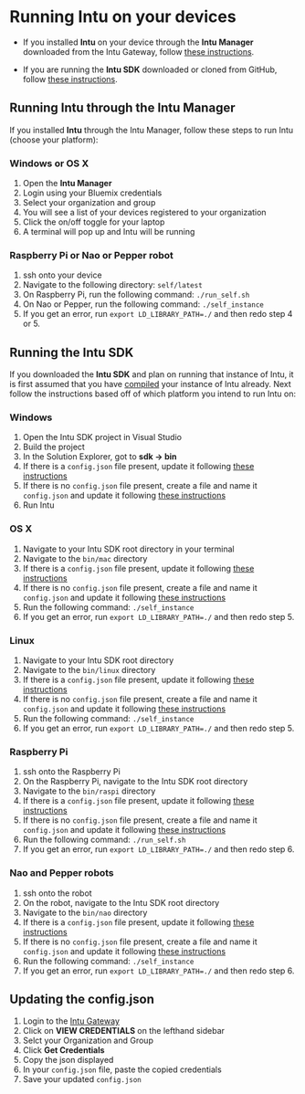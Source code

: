 # Running Intu on your devices

* If you installed **Intu** on your device through the **Intu Manager** downloaded from the Intu Gateway, follow [these instructions](#intu-through-manager).

* If you are running the **Intu SDK** downloaded or cloned from GitHub, follow [these instructions](#intu-sdk).

## <a name="intu-through-manager">Running Intu through the Intu Manager</a>
If you installed **Intu** through the Intu Manager, follow these steps to run Intu (choose your platform):

### Windows or OS X
1. Open the **Intu Manager**
2. Login using your Bluemix credentials
3. Select your organization and group
4. You will see a list of your devices registered to your organization
5. Click the on/off toggle for your laptop
6. A terminal will pop up and Intu will be running

### Raspberry Pi or Nao or Pepper robot
1. ssh onto your device
2. Navigate to the following directory: `self/latest`
3. On Raspberry Pi, run the following command: `./run_self.sh`
4. On Nao or Pepper, run the following command: `./self_instance`
5. If you get an error, run `export LD_LIBRARY_PATH=./` and then redo step 4 or 5.


## <a name="intu-sdk">Running the Intu SDK</a>
If you downloaded the **Intu SDK** and plan on running that instance of Intu, it is first assumed that you have [compiled](../compiling.md) your instance of Intu already. Next follow the instructions based off of which platform you intend to run Intu on:

### Windows
1. Open the Intu SDK project in Visual Studio
2. Build the project
3. In the Solution Explorer, got to **sdk -> bin**
4. If there is a `config.json` file present, update it following [these instructions](#updating-config)
5. If there is no `config.json` file present, create a file and name it `config.json` and update it following [these instructions](#updating-config)
6. Run Intu

### OS X
1. Navigate to your Intu SDK root directory in your terminal
2. Navigate to the `bin/mac` directory
3. If there is a `config.json` file present, update it following [these instructions](#updating-config)
4. If there is no `config.json` file present, create a file and name it `config.json` and update it following [these instructions](#updating-config)
5. Run the following command: `./self_instance`
6. If you get an error, run `export LD_LIBRARY_PATH=./` and then redo step 5.

### Linux
1. Navigate to your Intu SDK root directory
2. Navigate to the `bin/linux` directory
3. If there is a `config.json` file present, update it following [these instructions](#updating-config)
4. If there is no `config.json` file present, create a file and name it `config.json` and update it following [these instructions](#updating-config)
3. Run the following command: `./self_instance`
4. If you get an error, run `export LD_LIBRARY_PATH=./` and then redo step 5.

### Raspberry Pi
1. ssh onto the Raspberry Pi
2. On the Raspberry Pi, navigate to the Intu SDK root directory
3. Navigate to the `bin/raspi` directory
4. If there is a `config.json` file present, update it following [these instructions](#updating-config)
5. If there is no `config.json` file present, create a file and name it `config.json` and update it following [these instructions](#updating-config)
6. Run the following command: `./run_self.sh`
7. If you get an error, run `export LD_LIBRARY_PATH=./` and then redo step 6.

### Nao and Pepper robots
1. ssh onto the robot
2. On the robot, navigate to the Intu SDK root directory
3. Navigate to the `bin/nao` directory
4. If there is a `config.json` file present, update it following [these instructions](#updating-config)
5. If there is no `config.json` file present, create a file and name it `config.json` and update it following [these instructions](#updating-config)
6. Run the following command: `./self_instance`
7. If you get an error, run `export LD_LIBRARY_PATH=./` and then redo step 6.

## <a name="updating-config">Updating the config.json</a>
1. Login to the [Intu Gateway](https://rg-gateway.mybluemix.net)
2. Click on **VIEW CREDENTIALS** on the lefthand sidebar
3. Selct your Organization and Group
4. Click **Get Credentials**
5. Copy the json displayed
6. In your `config.json` file, paste the copied credentials
7. Save your updated `config.json`
